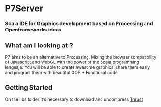 # P7Server

###  Scala IDE for Graphics development based on Processing and Openframeworks ideas

## What am I looking at ?

P7 aims to be an alternative to Processing. Mixing the browser compatibility of Javascript and WebGL with the power of the Scala programming lenguaje.
You will be able to create awesome graphics, share them easly and program them with beautiful OOP + Functional code.

## Getting Started

On the libs folder it's necessary to download and uncompress [Thrust](https://github.com/breach/thrust/releases)
